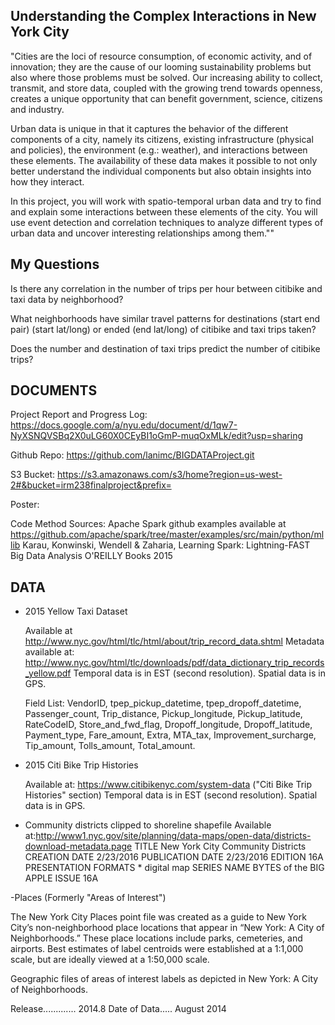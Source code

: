 Understanding the Complex Interactions in New York City
-------------------------------------------------------

"Cities are the loci of resource consumption, of economic activity, and of innovation; they are the cause of our looming sustainability problems but also where those problems must be solved. Our increasing ability to collect, transmit, and store data, coupled with the growing trend towards openness, creates a unique opportunity that can benefit government, science, citizens and industry.

Urban data is unique in that it captures the behavior of the different components of a city, namely its citizens, existing infrastructure (physical and policies), the environment (e.g.: weather), and interactions between these elements. The availability of these data makes it possible to not only better understand the individual components but also obtain insights into how they interact.

In this project, you will work with spatio-temporal urban data and try to find and explain some interactions between these elements of the city. You will use event detection and correlation techniques to analyze different types of urban data and uncover interesting relationships among them.""




My Questions
-------------
Is there any correlation in the number of trips per hour between citibike and taxi data
  by neighborhood?

What neighborhoods have similar travel patterns for destinations (start end pair) (start lat/long) or ended (end lat/long) of citibike and taxi trips taken?

Does the number and destination of taxi trips predict the number of citibike trips?




DOCUMENTS
--------------------------
Project Report and Progress Log: https://docs.google.com/a/nyu.edu/document/d/1qw7-NyXSNQVSBq2X0uLG60X0CEyBI1oGmP-muqOxMLk/edit?usp=sharing

Github Repo: https://github.com/lanimc/BIGDATAProject.git

S3 Bucket: https://s3.amazonaws.com/s3/home?region=us-west-2#&bucket=irm238finalproject&prefix=

Poster: 

Code Method Sources: 
  Apache Spark github examples available at https://github.com/apache/spark/tree/master/examples/src/main/python/mllib
  Karau, Konwinski, Wendell & Zaharia, Learning Spark: Lightning-FAST Big Data Analysis O'REILLY Books 2015





DATA
-------------

- 2015 Yellow Taxi Dataset

  Available at http://www.nyc.gov/html/tlc/html/about/trip_record_data.shtml
  Metadata available at: http://www.nyc.gov/html/tlc/downloads/pdf/data_dictionary_trip_records_yellow.pdf
  Temporal data is in EST (second resolution).
  Spatial data is in GPS.

  Field List: VendorID, tpep_pickup_datetime, tpep_dropoff_datetime, Passenger_count, Trip_distance, Pickup_longitude, Pickup_latitude, RateCodeID, Store_and_fwd_flag, Dropoff_longitude, Dropoff_latitude, Payment_type, Fare_amount, Extra, MTA_tax, Improvement_surcharge, Tip_amount, Tolls_amount, Total_amount.



- 2015 Citi Bike Trip Histories

  Available at: https://www.citibikenyc.com/system-data ("Citi Bike Trip Histories" section)
  Temporal data is in EST (second resolution).
  Spatial data is in GPS.


- Community districts clipped to shoreline shapefile
  Available at:http://www1.nyc.gov/site/planning/data-maps/open-data/districts-download-metadata.page
  TITLE New York City Community Districts CREATION DATE 2/23/2016
  PUBLICATION DATE 2/23/2016
  EDITION 16A
  PRESENTATION FORMATS * digital map
  SERIES
  NAME BYTES of the BIG APPLE ISSUE 16A


 -Places (Formerly "Areas of Interest")

  The New York City Places point file was created as a guide to New York City’s non-neighborhood place locations that appear in “New York: A City of Neighborhoods.” These place locations include parks, cemeteries, and airports. Best estimates of label centroids were established at a 1:1,000 scale, but are ideally viewed at a 1:50,000 scale.

  Geographic files of areas of interest labels as depicted in New York: A City of Neighborhoods.

  Release............. 2014.8 
  Date of Data..... August 2014



